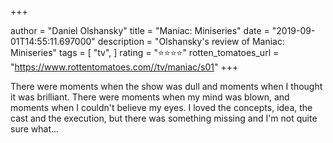 +++

author = "Daniel Olshansky"
title = "Maniac: Miniseries"
date = "2019-09-01T14:55:11.697000"
description = "Olshansky's review of Maniac: Miniseries"
tags = [
    "tv",
]
rating = "⭐⭐⭐⭐"
rotten_tomatoes_url = "https://www.rottentomatoes.com//tv/maniac/s01"
+++

There were moments when the show was dull and moments when I thought it was brilliant. There were moments when my mind was blown, and moments when I couldn't believe my eyes. I loved the concepts, idea, the cast and the execution, but there was something missing and I'm not quite sure what...

